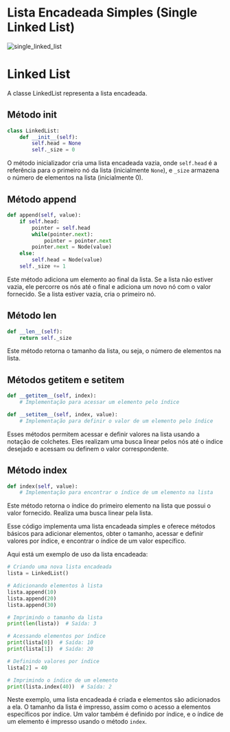 # Lista Encadeada Simples (Single Linked List)


![single_linked_list](https://github.com/thiagofilgueira/single_linked_list_python/assets/7529961/383b1f92-bbb0-45db-bfc7-d7a17ea06f2c)

# Linked List

A classe LinkedList representa a lista encadeada.

## Método **init**

```python
class LinkedList:
    def __init__(self):
        self.head = None
        self._size = 0

```

O método inicializador cria uma lista encadeada vazia, onde `self.head` é a referência para o primeiro nó da lista (inicialmente `None`), e `_size` armazena o número de elementos na lista (inicialmente 0).

## Método append

```python
def append(self, value):
    if self.head:
        pointer = self.head
        while(pointer.next):
            pointer = pointer.next
        pointer.next = Node(value)
    else:
        self.head = Node(value)
    self._size += 1

```

Este método adiciona um elemento ao final da lista. Se a lista não estiver vazia, ele percorre os nós até o final e adiciona um novo nó com o valor fornecido. Se a lista estiver vazia, cria o primeiro nó.

## Método **len**

```python
def __len__(self):
    return self._size

```

Este método retorna o tamanho da lista, ou seja, o número de elementos na lista.

## Métodos **getitem** e **setitem**

```python
def __getitem__(self, index):
    # Implementação para acessar um elemento pelo índice

def __setitem__(self, index, value):
    # Implementação para definir o valor de um elemento pelo índice

```

Esses métodos permitem acessar e definir valores na lista usando a notação de colchetes. Eles realizam uma busca linear pelos nós até o índice desejado e acessam ou definem o valor correspondente.

## Método index

```python
def index(self, value):
    # Implementação para encontrar o índice de um elemento na lista

```

Este método retorna o índice do primeiro elemento na lista que possui o valor fornecido. Realiza uma busca linear pela lista.

Esse código implementa uma lista encadeada simples e oferece métodos básicos para adicionar elementos, obter o tamanho, acessar e definir valores por índice, e encontrar o índice de um valor específico.

Aqui está um exemplo de uso da lista encadeada:

```python
# Criando uma nova lista encadeada
lista = LinkedList()

# Adicionando elementos à lista
lista.append(10)
lista.append(20)
lista.append(30)

# Imprimindo o tamanho da lista
print(len(lista))  # Saída: 3

# Acessando elementos por índice
print(lista[0])  # Saída: 10
print(lista[1])  # Saída: 20

# Definindo valores por índice
lista[2] = 40

# Imprimindo o índice de um elemento
print(lista.index(40))  # Saída: 2

```

Neste exemplo, uma lista encadeada é criada e elementos são adicionados a ela. O tamanho da lista é impresso, assim como o acesso a elementos específicos por índice. Um valor também é definido por índice, e o índice de um elemento é impresso usando o método `index`.
